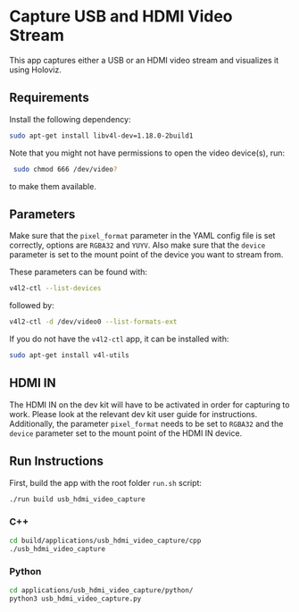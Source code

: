 # Capture USB and HDMI Video Stream

This app captures either a USB or an HDMI video stream and visualizes it using Holoviz.

## Requirements

Install the following dependency:
```sh
sudo apt-get install libv4l-dev=1.18.0-2build1
```

Note that you might not have permissions to open the video device(s), run:
```sh
 sudo chmod 666 /dev/video?
 ```
 to make them available.

## Parameters

Make sure that the `pixel_format` parameter in the YAML config file is set correctly, options are `RGBA32` and `YUYV`. Also make sure that the `device` parameter is set to the mount point of the device you want to stream from. 

These parameters can be found with:
```sh
v4l2-ctl --list-devices
```
followed by:
```sh
v4l2-ctl -d /dev/video0 --list-formats-ext
```
If you do not have the `v4l2-ctl` app, it can be installed with:
```sh
sudo apt-get install v4l-utils
```

## HDMI IN

The HDMI IN on the dev kit will have to be activated in order for capturing to work. Please look at the relevant dev kit user guide for instructions. Additionally, the parameter `pixel_format` needs to be set to `RGBA32` and  the `device` parameter set to the mount point of the HDMI IN device.

## Run Instructions

First, build the app with the root folder `run.sh` script:
```sh
./run build usb_hdmi_video_capture
```

### C++

```sh
cd build/applications/usb_hdmi_video_capture/cpp
./usb_hdmi_video_capture
```

### Python

```sh
cd applications/usb_hdmi_video_capture/python/
python3 usb_hdmi_video_capture.py
```